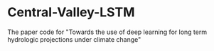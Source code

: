 # Central-Valley-LSTM
The paper code for "Towards the use of deep learning for long term hydrologic projections under climate change"

